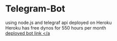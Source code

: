 # Telegram-Bot
using node.js and telegraf api deployed on Heroku
<br>
Heroku has free dynos for 550 hours per month
<br>
 <a href="https://t.me/seeken_jaane_bot">deployed bot link </a
